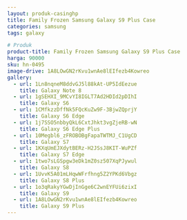 ```yaml
---
layout: produk-casinghp
title: Family Frozen Samsung Galaxy S9 Plus Case
categories: samsung
tags: galaxy

# Produk
product-title: Family Frozen Samsung Galaxy S9 Plus Case
harga: 90000
sku: hn-0495
image-drive: 1A8LOwGN2rKvu1wnAe8lEIfezb4Kowreo
gallery:
  - url: 1Ln8nqneM8ddvGJ5l88kAt-UP5IdEezue
    title: Galaxy Note 8
  - url: 1gSEHXI_9MCvYI8IGLT7Ad2HDId2pDIhI
    title: Galaxy S6
  - url: 1CMfkzzDffNk5FQcKuZw9F-3BjwZQprjY
    title: Galaxy S6 Edge
  - url: 1j7SSO5nbbyQkL6CxtJhkt3vgZjeRB-wN
    title: Galaxy S6 Edge Plus
  - url: 10Megbl6_zFROBOBgFapaTWTMJ_C1UgCD
    title: Galaxy S7
  - url: 1KXqUmEJXdytBERz-H2JSsJ8KIT-WuPZf
    title: Galaxy S7 Edge
  - url: 1two7sLGSpgw3eDk1mZ0sz507XqPJywul
    title: Galaxy S8
  - url: 1UvvK5A01mLHqwWFrfhng5Z2YPKd6Vbgz
    title: Galaxy S8 Plus
  - url: 1o3qRakyYGwDjInGge6C2wnEYFUi6zixI
    title: Galaxy S9
  - url: 1A8LOwGN2rKvu1wnAe8lEIfezb4Kowreo
    title: Galaxy S9 Plus
---
```

